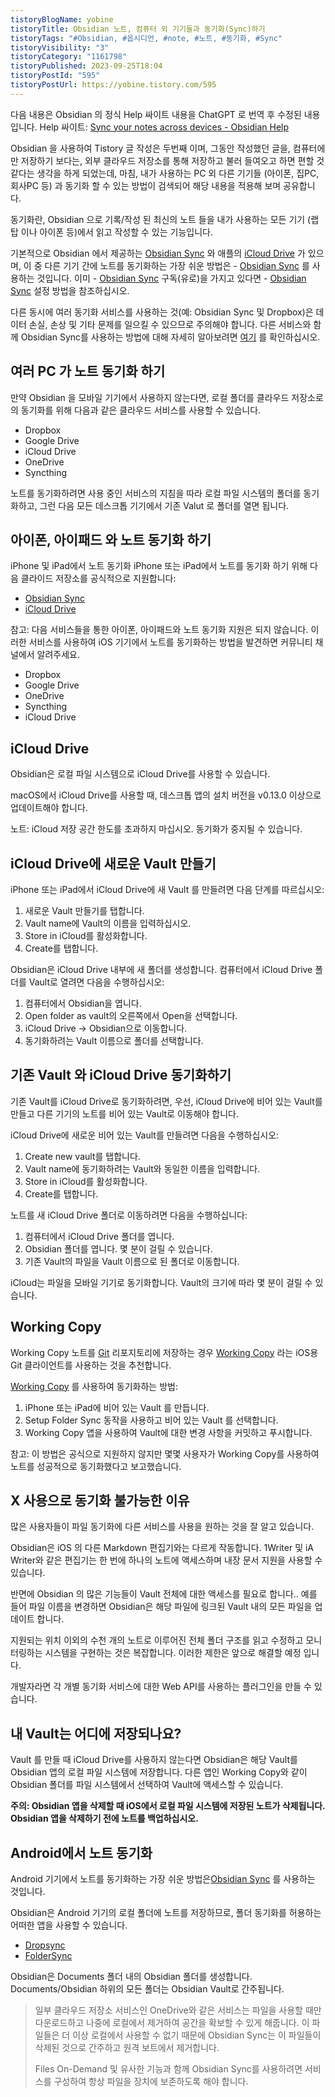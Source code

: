 ```yaml
---
tistoryBlogName: yobine
tistoryTitle: Obsidian 노트, 컴퓨터 외 기기들과 동기화(Sync)하기
tistoryTags: "#Obsidian, #옵시디언, #note, #노트, #동기화, #Sync"
tistoryVisibility: "3"
tistoryCategory: "1161798"
tistoryPublished: 2023-09-25T18:04
tistoryPostId: "595"
tistoryPostUrl: https://yobine.tistory.com/595
---
```

다음 내용은 Obsidian 의 정식 Help 싸이트 내용을 ChatGPT 로 번역 후 수정된 내용입니다. Help 싸이트: [Sync your notes across devices - Obsidian Help](https://help.obsidian.md/Getting+started/Sync+your+notes+across+devices) 

Obsidian 을 사용하여 Tistory 글 작성은 두번째 이며, 그동안 작성했던 글을, 컴퓨터에만 저장하기 보다는, 외부 클라우드 저장소를 통해 저장하고 불러 들여오고 하면 편할 것 같다는 생각을 하게 되었는데, 마침, 내가 사용하는 PC 외 다른 기기들 (아이폰, 집PC, 회사PC 등) 과 동기화 할 수 있는 방법이 검색되어 해당 내용을 적용해 보며 공유합니다.

동기화란, Obsidian 으로 기록/작성 된 최신의 노트 들을 내가 사용하는 모든 기기 (랩탑 이나 아이폰 등)에서 읽고 작성할 수 있는 기능입니다. 

기본적으로 Obsidian 에서 제공하는 [Obsidian Sync](https://help.obsidian.md/Obsidian+Sync/Introduction+to+Obsidian+Sync) 와 애플의 [iCloud Drive](https://help.obsidian.md/Getting+started/Sync+your+notes+across+devices#iCloud%20Drive) 가 있으며, 이 중 다른 기기 간에 노트를 동기화하는 가장 쉬운 방법은 - [Obsidian Sync](https://help.obsidian.md/Obsidian+Sync/Introduction+to+Obsidian+Sync) 를 사용하는 것입니다. 이미 - [Obsidian Sync](https://help.obsidian.md/Obsidian+Sync/Introduction+to+Obsidian+Sync)  구독(유로)을 가지고 있다면 - [Obsidian Sync](https://help.obsidian.md/Obsidian+Sync/Introduction+to+Obsidian+Sync)  설정 방법을 참조하십시오.

다른 동시에 여러 동기화 서비스를 사용하는 것(예: Obsidian Sync 및 Dropbox)은 데이터 손실, 손상 및 기타 문제를 일으킬 수 있으므로 주의해야 합니다. 다른 서비스와 함께 Obsidian Sync를 사용하는 방법에 대해 자세히 알아보려면 [여기](https://help.obsidian.md/Obsidian+Sync/Obsidian+Sync+and+third-party+services) 를 확인하십시오.

## 여러 PC 가 노트 동기화 하기

만약 Obsidian 을 모바일 기기에서 사용하지 않는다면, 로컬 폴더를 클라우드 저장소로의 동기화를 위해 다음과 같은 클라우드 서비스를 사용할 수 있습니다.

- Dropbox
- Google Drive
- iCloud Drive
- OneDrive
- Syncthing

노트를 동기화하려면 사용 중인 서비스의 지침을 따라 로컬 파일 시스템의 폴더를 동기화하고, 그런 다음 모든 데스크톱 기기에서 기존 Valut 로 폴더를 열면 됩니다.

## 아이폰, 아이패드 와 노트 동기화 하기

iPhone 및 iPad에서 노트 동기화 iPhone 또는 iPad에서 노트를 동기화 하기 위해 다음 클라이드 저장소를 공식적으로 지원합니다:

- [Obsidian Sync](https://help.obsidian.md/Obsidian+Sync/Introduction+to+Obsidian+Sync)
- [iCloud Drive](https://help.obsidian.md/Getting+started/Sync+your+notes+across+devices#iCloud%20Drive)

참고: 다음 서비스들을 통한 아이폰, 아이패드와 노트 동기화 지원은 되지 않습니다. 이러한 서비스를 사용하여 iOS 기기에서 노트를 동기화하는 방법을 발견하면 커뮤니티 채널에서 알려주세요.

- Dropbox
- Google Drive
- OneDrive
- Syncthing
- iCloud Drive

## iCloud Drive

Obsidian은 로컬 파일 시스템으로 iCloud Drive를 사용할 수 있습니다.

macOS에서 iCloud Drive를 사용할 때, 데스크톱 앱의 설치 버전을 v0.13.0 이상으로 업데이트해야 합니다.

노트: iCloud 저장 공간 한도를 초과하지 마십시오. 동기화가 중지될 수 있습니다.

## iCloud Drive에 새로운 Vault 만들기 

iPhone 또는 iPad에서 iCloud Drive에 새 Vault 를 만들려면 다음 단계를 따르십시오:

1. 새로운 Vault 만들기를 탭합니다.
2. Vault name에 Vault의 이름을 입력하십시오.
3. Store in iCloud를 활성화합니다.
4. Create를 탭합니다.

Obsidian은 iCloud Drive 내부에 새 폴더를 생성합니다. 컴퓨터에서 iCloud Drive 폴더를 Vault로 열려면 다음을 수행하십시오:

1. 컴퓨터에서 Obsidian을 엽니다.
2. Open folder as vault의 오른쪽에서 Open을 선택합니다.
3. iCloud Drive → Obsidian으로 이동합니다.
4. 동기화하려는 Vault 이름으로 폴더를 선택합니다.

## 기존 Vault 와 iCloud Drive 동기화하기

기존 Vault를 iCloud Drive로 동기화하려면, 우선, iCloud Drive에 비어 있는 Vault를 만들고 다른 기기의 노트를 비어 있는 Vault로 이동해야 합니다.

iCloud Drive에 새로운 비어 있는 Vault를 만들려면 다음을 수행하십시오:

1. Create new vault를 탭합니다.
2. Vault name에 동기화하려는 Vault와 동일한 이름을 입력합니다.
3. Store in iCloud를 활성화합니다.
4. Create를 탭합니다.

노트를 새 iCloud Drive 폴더로 이동하려면 다음을 수행하십니다:

1. 컴퓨터에서 iCloud Drive 폴더를 엽니다.
2. Obsidian 폴더를 엽니다. 몇 분이 걸릴 수 있습니다.
3. 기존 Vault의 파일을 Vault 이름으로 된 폴더로 이동합니다.

iCloud는 파일을 모바일 기기로 동기화합니다. Vault의 크기에 따라 몇 분이 걸릴 수 있습니다.

## Working Copy

Working Copy 노트를 [Git](https://git-scm.com/) 리포지토리에 저장하는 경우 [Working Copy](https://apps.apple.com/us/app/working-copy-git-client/id896694807) 라는 iOS용 Git 클라이언트를 사용하는 것을 추천합니다.

[Working Copy](https://apps.apple.com/us/app/working-copy-git-client/id896694807) 를 사용하여 동기화하는 방법:

1. iPhone 또는 iPad에 비어 있는 Vault 를 만듭니다.
2. Setup Folder Sync 동작을 사용하고 비어 있는 Vault 를 선택합니다.
3. Working Copy 앱을 사용하여 Vault에 대한 변경 사항을 커밋하고 푸시합니다.

참고: 이 방법은 공식으로 지원하지 않지만 몇몇 사용자가 Working Copy를 사용하여 노트를 성공적으로 동기화했다고 보고했습니다.

## X 사용으로 동기화 불가능한 이유

많은 사용자들이 파일 동기화에 다른 서비스를 사용을 원하는 것을 잘 알고 있습니다.

Obsidian은 iOS 의 다른 Markdown 편집기와는 다르게 작동합니다. 1Writer 및 iA Writer와 같은 편집기는 한 번에 하나의 노트에 액세스하며 내장 문서 지원을 사용할 수 있습니다.

반면에 Obsidian 의 많은 기능들이 Vault 전체에 대한 액세스를 필요로 합니다.. 예를 들어 파일 이름을 변경하면 Obsidian은 해당 파일에 링크된 Vault 내의 모든 파일을 업데이트 합니다.

지원되는 위치 이외의 수천 개의 노트로 이루어진 전체 폴더 구조를 읽고 수정하고 모니터링하는 시스템을 구현하는 것은 복잡합니다. 이러한 제한은 앞으로 해결할 예정 입니다.

개발자라면 각 개별 동기화 서비스에 대한 Web API를 사용하는 플러그인을 만들 수 있습니다.

## 내 Vault는 어디에 저장되나요? 

Vault 를 만들 때 iCloud Drive를 사용하지 않는다면 Obsidian은 해당 Vault를 Obsidian 앱의 로컬 파일 시스템에 저장합니다. 다른 앱인 Working Copy와 같이 Obsidian 폴더를 파일 시스템에서 선택하여 Vault에 액세스할 수 있습니다.

**주의: Obsidian 앱을 삭제할 때 iOS에서 로컬 파일 시스템에 저장된 노트가 삭제됩니다. Obsidian 앱을 삭제하기 전에 노트를 백업하십시오.**

## Android에서 노트 동기화

Android 기기에서 노트를 동기화하는 가장 쉬운 방법은[Obsidian Sync](https://help.obsidian.md/Obsidian+Sync/Introduction+to+Obsidian+Sync) 를 사용하는 것입니다.

Obsidian은 Android 기기의 로컬 폴더에 노트를 저장하므로, 폴더 동기화를 허용하는 어떠한 앱을 사용할 수 있습니다. 

- [Dropsync](https://play.google.com/store/apps/details?id=com.ttxapps.dropsync) 
- [FolderSync](https://play.google.com/store/apps/details?id=dk.tacit.android.foldersync.lite) 

Obsidian은 Documents 폴더 내의 Obsidian 폴더를 생성합니다. Documents/Obsidian 하위의 모든 폴더는 Obsidian Vault로 간주됩니다.


> 일부 클라우드 저장소 서비스인 OneDrive와 같은 서비스는 파일을 사용할 때만 다운로드하고 나중에 로컬에서 제거하여 공간을 확보할 수 있게 해줍니다. 이 파일들은 더 이상 로컬에서 사용할 수 없기 때문에 Obsidian Sync는 이 파일들이 삭제된 것으로 간주하고 원격 보트에서 제거합니다. 
> 
> Files On-Demand 및 유사한 기능과 함께 Obsidian Sync를 사용하려면 서비스를 구성하여 항상 파일을 장치에 보존하도록 해야 합니다.
